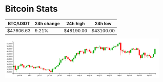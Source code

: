# Bitcoin Stats

BTC/USDT|24h change|24h high|24h low|
|---|---|---|---|
|$47906.63|9.21%|$48190.00|$43100.00|

<img src="./chart.svg">
